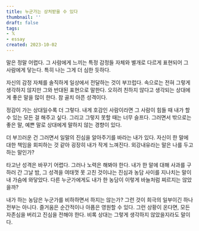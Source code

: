 ```yaml
---
title: 누군가는 상처받을 수 있다
thumbnail: ''
draft: false
tags:
- 𝕏
- essay
created: 2023-10-02
---
```


말은 정말 어렵다. 그 사람에게 느끼는 특정 감정들 자체와 별개로 다르게 표현되어 그 사람에게 닿는다. 특히 나는 그게 더 심한 듯하다.

자신의 감정 자체를 솔직하게 일상에서 전달하는 것이 부끄럽다. 속으로는 전혀 그렇게 생각하지 않지만 그와 반대된 표현으로 말한다. 오히려 친하지 않다고 생각되는 상대에게 좋은 말을 많이 한다. 참 골치 아픈 성격이다.

정감이 가는 상대일수록 더 그렇다. 내게 호감인 사람이라면 그 사람이 힘들 때 내가 할 수 있는 모든 걸 해주고 싶다. 그리고 그렇지 못할 때는 너무 슬프다. 그러면서 밖으로는 좋은 말, 예쁜 말로 상대에게 말하지 않는 경향이 있다.

더 부끄러운 건 그러면서 일말의 진심을 알아주기를 바라는 내가 있다. 자신이 한 말에 대한 책임을 회피하는 것 같아 굉장히 내가 작게 느껴진다. 외강내유라는 말은 나를 두고 하는 말인가?

타고난 성격은 바꾸기 어렵다. 그러나 노력은 해봐야 한다. 내가 한 말에 대해 사과를 구하러 간 그날 밤, 그 성격을 여태껏 못 고친 것이냐는 진심과 농담 사이를 지나치는 말이 내 가슴에 와닿았다. 다른 누군가에게도 내가 한 농담이 이렇게 바늘처럼 찌르지는 않았을까?

내가 하는 농담은 누군가를 비하하면서 하지는 않는가? 그런 것이 희극의 일부이긴 하나 전부는 아니다. 즐거움은 순간적이나 아픔은 영원할 수 있다. 그런 상황이 온다면, 모든 자존심을 버리고 진심을 전해야 한다. 비록 상대는 그렇게 생각하지 않았을지라도 말이다.
